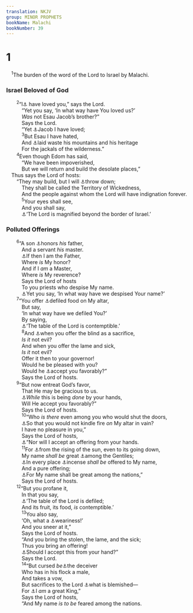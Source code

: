 ```yaml
---
translation: NKJV
group: MINOR PROPHETS
bookName: Malachi 
bookNumber: 39
---
```


<div class="title"><h1>1</h1></div>
<span class="verse ma_1_1"> <sup>1</sup>The burden of the word of the Lord to Israel by Malachi.<br/></span>
<div class="title"><h3>Israel Beloved of God</h3></div>
<span class="verse ma_1_2">  <sup>2</sup>“I<a data-toggle="tooltip" data-placement="bottom" title="Deut. 4:37; 7:8; 23:5; Is. 41:8, 9; (Jer. 31:3); John 15:12">⚓</a> have loved you,” says the Lord.<br/>   “Yet you say, ‘In what way have You loved us?’<br/>   <i>Was</i> not Esau Jacob’s brother?”<br/>   Says the Lord.<br/>   “Yet <a data-toggle="tooltip" data-placement="bottom" title="Rom. 9:13">⚓</a>Jacob I have loved;<br/></span>
<span class="verse ma_1_3">   <sup>3</sup>But Esau I have hated,<br/>   And <a data-toggle="tooltip" data-placement="bottom" title="Jer. 49:18; Ezek. 35:9, 15">⚓</a>laid waste his mountains and his heritage<br/>   For the jackals of the wilderness.”<br/></span>
<span class="verse ma_1_4">  <sup>4</sup>Even though Edom has said,<br/>   “We have been impoverished,<br/>   But we will return and build the desolate places,”<br/> Thus says the Lord of hosts:<br/>  “They may build, but I will <a data-toggle="tooltip" data-placement="bottom" title="Jer. 49:16–18">⚓</a>throw down;<br/>   They shall be called the Territory of Wickedness,<br/>   And the people against whom the Lord will have indignation forever.<br/></span>
<span class="verse ma_1_5">   <sup>5</sup>Your eyes shall see,<br/>   And you shall say,<br/>   <a data-toggle="tooltip" data-placement="bottom" title="Ps. 35:27; Mic. 5:4">⚓</a>‘The Lord is magnified beyond the border of Israel.’<br/></span>
<div class="title"><h3>Polluted Offerings</h3></div>
<span class="verse ma_1_6">  <sup>6</sup>“A son <a data-toggle="tooltip" data-placement="bottom" title="(Ex. 20:12); Prov. 30:11, 17; (Matt. 15:4–8; Eph. 6:2, 3)">⚓</a>honors <i>his</i> father,<br/>   And a servant <i>his</i> master.<br/>   <a data-toggle="tooltip" data-placement="bottom" title="(Is. 63:16; 64:8); Jer. 31:9; Luke 6:46">⚓</a>If then I am the Father,<br/>   Where <i>is</i> My honor?<br/>   And if I <i>am</i> a Master,<br/>   Where <i>is</i> My reverence?<br/>   Says the Lord of hosts<br/>   To you priests who despise My name.<br/>   <a data-toggle="tooltip" data-placement="bottom" title="Mal. 2:14">⚓</a>Yet you say, ‘In what way have we despised Your name?’<br/></span>
<span class="verse ma_1_7">  <sup>7</sup>“You offer <a data-toggle="tooltip" data-placement="bottom" title="Deut. 15:21">⚓</a>defiled food on My altar,<br/>   But say,<br/>   ‘In what way have we defiled You?’<br/>   By saying,<br/>   <a data-toggle="tooltip" data-placement="bottom" title="Ezek. 41:22">⚓</a>‘The table of the Lord is contemptible.’<br/></span>
<span class="verse ma_1_8">   <sup>8</sup>And <a data-toggle="tooltip" data-placement="bottom" title="Lev. 22:22; Deut. 15:19–23">⚓</a>when you offer the blind as a sacrifice,<br/>   <i>Is</i> <i>it</i> not evil?<br/>   And when you offer the lame and sick,<br/>   <i>Is</i> <i>it</i> not evil?<br/>   Offer it then to your governor!<br/>   Would he be pleased with you?<br/>   Would he <a data-toggle="tooltip" data-placement="bottom" title="(Job 42:8)">⚓</a>accept you favorably?”<br/>   Says the Lord of hosts.<br/></span>
<span class="verse ma_1_9">  <sup>9</sup>“But now entreat God’s favor,<br/>   That He may be gracious to us.<br/>   <a data-toggle="tooltip" data-placement="bottom" title="Hos. 13:9">⚓</a><i>While</i> this is being <i>done</i> by your hands,<br/>   Will He accept you favorably?”<br/>   Says the Lord of hosts.<br/></span>
<span class="verse ma_1_10">   <sup>10</sup>“Who <i>is</i> <i>there</i> even among you who would shut the doors,<br/>   <a data-toggle="tooltip" data-placement="bottom" title="1 Cor. 9:13">⚓</a>So that you would not kindle fire <i>on</i> My altar in vain?<br/>   I have no pleasure in you,”<br/>   Says the Lord of hosts,<br/>   <a data-toggle="tooltip" data-placement="bottom" title="Is. 1:11">⚓</a>“Nor will I accept an offering from your hands.<br/></span>
<span class="verse ma_1_11">   <sup>11</sup>For <a data-toggle="tooltip" data-placement="bottom" title="Is. 59:19">⚓</a>from the rising of the sun, even to its going down,<br/>   My name <i>shall</i> <i>be</i> great <a data-toggle="tooltip" data-placement="bottom" title="Is. 60:3, 5">⚓</a>among the Gentiles;<br/>   <a data-toggle="tooltip" data-placement="bottom" title="1 Tim. 2:8">⚓</a>In every place <a data-toggle="tooltip" data-placement="bottom" title="Rev. 8:3">⚓</a>incense <i>shall</i> <i>be</i> offered to My name,<br/>   And a pure offering;<br/>   <a data-toggle="tooltip" data-placement="bottom" title="Is. 66:18, 19">⚓</a>For My name shall be great among the nations,”<br/>   Says the Lord of hosts.<br/></span>
<span class="verse ma_1_12">  <sup>12</sup>“But you profane it,<br/>   In that you say,<br/>   <a data-toggle="tooltip" data-placement="bottom" title="Mal. 1:7">⚓</a>‘The table of the Lord is defiled;<br/>   And its fruit, its food, <i>is</i> contemptible.’<br/></span>
<span class="verse ma_1_13">   <sup>13</sup>You also say,<br/>   ‘Oh, what a <a data-toggle="tooltip" data-placement="bottom" title="Is. 43:22">⚓</a>weariness!’<br/>   And you sneer at it,”<br/>   Says the Lord of hosts.<br/>   “And you bring the stolen, the lame, and the sick;<br/>   Thus you bring an offering!<br/>   <a data-toggle="tooltip" data-placement="bottom" title="Lev. 22:20">⚓</a>Should I accept this from your hand?”<br/>   Says the Lord.<br/></span>
<span class="verse ma_1_14">   <sup>14</sup>“But cursed <i>be</i><a data-toggle="tooltip" data-placement="bottom" title="Mal. 1:8">⚓</a>the deceiver<br/>   Who has in his flock a male,<br/>   And takes a vow,<br/>   But sacrifices to the Lord <a data-toggle="tooltip" data-placement="bottom" title="Lev. 22:18–20">⚓</a>what is blemished—<br/>   For <a data-toggle="tooltip" data-placement="bottom" title="Ps. 47:2">⚓</a>I <i>am</i> a great King,”<br/>   Says the Lord of hosts,<br/>   “And My name <i>is</i> <i>to</i> <i>be</i> feared among the nations.<br/></span>
